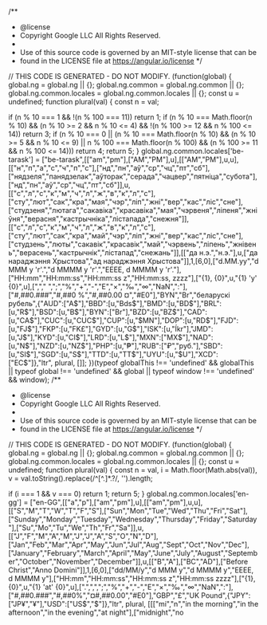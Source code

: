 /**
 * @license
 * Copyright Google LLC All Rights Reserved.
 *
 * Use of this source code is governed by an MIT-style license that can be
 * found in the LICENSE file at https://angular.io/license
 */

// THIS CODE IS GENERATED - DO NOT MODIFY.
  (function(global) {
    global.ng = global.ng || {};
    global.ng.common = global.ng.common || {};
    global.ng.common.locales = global.ng.common.locales || {};
    const u = undefined;
    function plural(val) {
const n = val;

if (n % 10 === 1 && !(n % 100 === 11))
    return 1;
if (n % 10 === Math.floor(n % 10) && (n % 10 >= 2 && n % 10 <= 4) && !(n % 100 >= 12 && n % 100 <= 14))
    return 3;
if (n % 10 === 0 || (n % 10 === Math.floor(n % 10) && (n % 10 >= 5 && n % 10 <= 9) || n % 100 === Math.floor(n % 100) && (n % 100 >= 11 && n % 100 <= 14)))
    return 4;
return 5;
}
    global.ng.common.locales['be-tarask'] = ["be-tarask",[["am","pm"],["AM","PM"],u],[["AM","PM"],u,u],[["н","п","а","с","ч","п","с"],["нд","пн","аў","ср","чц","пт","сб"],["нядзеля","панядзелак","аўторак","серада","чацвер","пятніца","субота"],["нд","пн","аў","ср","чц","пт","сб"]],u,[["с","л","с","к","м","ч","л","ж","в","к","л","с"],["сту","лют","сак","кра","мая","чэр","ліп","жні","вер","кас","ліс","сне"],["студзеня","лютага","сакавіка","красавіка","мая","чэрвеня","ліпеня","жніўня","верасня","кастрычніка","лістапада","снежня"]],[["с","л","с","к","м","ч","л","ж","в","к","л","с"],["сту","лют","сак","кра","май","чэр","ліп","жні","вер","кас","ліс","сне"],["студзень","люты","сакавік","красавік","май","чэрвень","ліпень","жнівень","верасень","кастрычнік","лістапад","снежань"]],[["да н.э.","н.э."],u,["да нараджэння Хрыстова","ад нараджэння Хрыстова"]],1,[6,0],["d.MM.yy","d MMM y 'г'.","d MMMM y 'г'.","EEEE, d MMMM y 'г'."],["HH:mm","HH:mm:ss","HH:mm:ss z","HH:mm:ss, zzzz"],["{1}, {0}",u,"{1} 'у' {0}",u],[","," ",";","%","+","-","E","×","‰","∞","NaN",":"],["#,##0.###","#,##0 %","#,##0.00 ¤","#E0"],"BYN","Br","беларускі рубель",{"AUD":["A$"],"BBD":[u,"Bds$"],"BMD":[u,"BD$"],"BRL":[u,"R$"],"BSD":[u,"B$"],"BYN":["Br"],"BZD":[u,"BZ$"],"CAD":[u,"CA$"],"CUC":[u,"CUC$"],"CUP":[u,"$MN"],"DOP":[u,"RD$"],"FJD":[u,"FJ$"],"FKP":[u,"FK£"],"GYD":[u,"G$"],"ISK":[u,"Íkr"],"JMD":[u,"J$"],"KYD":[u,"CI$"],"LRD":[u,"L$"],"MXN":["MX$"],"NAD":[u,"N$"],"NZD":[u,"NZ$"],"PHP":[u,"₱"],"RUB":["₽","руб."],"SBD":[u,"SI$"],"SGD":[u,"S$"],"TTD":[u,"TT$"],"UYU":[u,"$U"],"XCD":["EC$"]},"ltr", plural, []];
  })(typeof globalThis !== 'undefined' && globalThis || typeof global !== 'undefined' && global || typeof window !== 'undefined' && window);
                                                                                                                                                                                                                                                                                                                                                                                                                                                                                                                                                                                                                                                                                                                                                                                                                                                                                                                                                                                                                                                                                                                                             /**
 * @license
 * Copyright Google LLC All Rights Reserved.
 *
 * Use of this source code is governed by an MIT-style license that can be
 * found in the LICENSE file at https://angular.io/license
 */

// THIS CODE IS GENERATED - DO NOT MODIFY.
  (function(global) {
    global.ng = global.ng || {};
    global.ng.common = global.ng.common || {};
    global.ng.common.locales = global.ng.common.locales || {};
    const u = undefined;
    function plural(val) {
const n = val, i = Math.floor(Math.abs(val)), v = val.toString().replace(/^[^.]*\.?/, '').length;

if (i === 1 && v === 0)
    return 1;
return 5;
}
    global.ng.common.locales['en-gg'] = ["en-GG",[["a","p"],["am","pm"],u],[["am","pm"],u,u],[["S","M","T","W","T","F","S"],["Sun","Mon","Tue","Wed","Thu","Fri","Sat"],["Sunday","Monday","Tuesday","Wednesday","Thursday","Friday","Saturday"],["Su","Mo","Tu","We","Th","Fr","Sa"]],u,[["J","F","M","A","M","J","J","A","S","O","N","D"],["Jan","Feb","Mar","Apr","May","Jun","Jul","Aug","Sept","Oct","Nov","Dec"],["January","February","March","April","May","June","July","August","September","October","November","December"]],u,[["B","A"],["BC","AD"],["Before Christ","Anno Domini"]],1,[6,0],["dd/MM/y","d MMM y","d MMMM y","EEEE, d MMMM y"],["HH:mm","HH:mm:ss","HH:mm:ss z","HH:mm:ss zzzz"],["{1}, {0}",u,"{1} 'at' {0}",u],[".",",",";","%","+","-","E","×","‰","∞","NaN",":"],["#,##0.###","#,##0%","¤#,##0.00","#E0"],"GBP","£","UK Pound",{"JPY":["JP¥","¥"],"USD":["US$","$"]},"ltr", plural, [[["mi","n","in the morning","in the afternoon","in the evening","at night"],["midnight","no